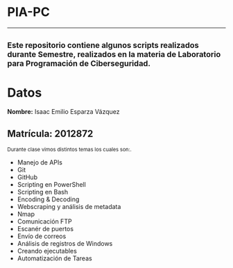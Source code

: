 # PIA-PC
---
<sub>Este repositorio contiene algunos scripts realizados durante Semestre, realizados en la materia de Laboratorio para Programación de Ciberseguridad.</sub>
---
# Datos
**Nombre:** Isaac Emilio Esparza Vázquez 

**Matrícula:** 2012872 
---
<sub>Durante clase vimos distintos temas los cuales son:.</sub>
		
- Manejo de APIs		
- Git
- GitHub
- Scripting en PowerShell	
- Scripting en Bash
- Encoding & Decoding
- Webscraping y análisis de metadata
- Nmap
- Comunicación FTP
- Escanér de puertos
- Envío de correos
- Análisis de registros de Windows
- Creando ejecutables
- Automatización de Tareas

